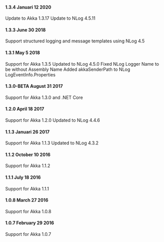 #### 1.3.4 Januari 12 2020 ####
Update to Akka 1.3.17
Update to NLog 4.5.11

#### 1.3.3 June 30 2018 ####

Support structured logging and message templates using NLog 4.5

#### 1.3.1 May 5 2018 ####

Support for Akka 1.3.5
Updated to NLog 4.5.0
Fixed NLog Logger Name to be without Assembly Name
Added akkaSenderPath to NLog LogEventInfo.Properties

#### 1.3.0-BETA August 31 2017 ####

Support for Akka 1.3.0 and .NET Core

#### 1.2.0 April 18 2017 ####

Support for Akka 1.2.0
Updated to NLog 4.4.6

#### 1.1.3 Januari 26 2017 ####

Support for Akka 1.1.3
Updated to NLog 4.3.2

#### 1.1.2 October 10 2016 ####

Support for Akka 1.1.2

#### 1.1.1 July 18 2016 ####

Support for Akka 1.1.1

#### 1.0.8 March 27 2016 ####

Support for Akka 1.0.8

#### 1.0.7 February 29 2016 ####

Support for Akka 1.0.7
